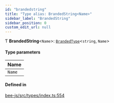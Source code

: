 ```yaml
---
id: "brandedstring"
title: "Type alias: BrandedString<Name>"
sidebar_label: "BrandedString"
sidebar_position: 0
custom_edit_url: null
---
```


Ƭ **BrandedString**<`Name`\>: [`BrandedType`](brandedtype.md)<`string`, `Name`\>

#### Type parameters

| Name |
| :------ |
| `Name` |

#### Defined in

[bee-js/src/types/index.ts:554](https://github.com/ethersphere/bee-js/blob/5b112bf/src/types/index.ts#L554)
